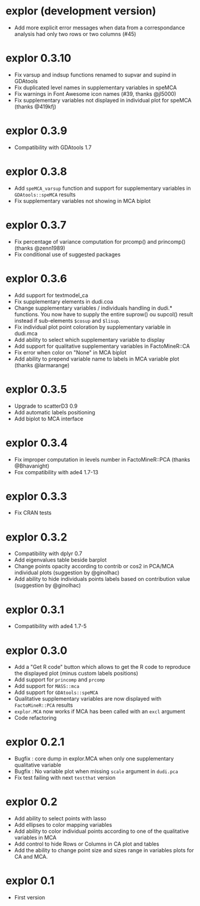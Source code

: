 # explor (development version)

- Add more explicit error messages when data from a correspondance analysis had only two rows or two columns (#45)

# explor 0.3.10

- Fix varsup and indsup functions renamed to supvar and supind in GDAtools
- Fix duplicated level names in supplementary variables in speMCA
- Fix warnings in Font Awesome icon names (#39, thanks @jl5000)
- Fix supplementary variables not displayed in individual plot for speMCA (thanks @419kfj)

# explor 0.3.9

- Compatibility with GDAtools 1.7

# explor 0.3.8

- Add `speMCA_varsup` function and support for supplementary variables in `GDAtools::speMCA` results
- Fix supplementary variables not showing in MCA biplot

# explor 0.3.7

- Fix percentage of variance computation for prcomp() and princomp() (thanks @zenn1989)
- Fix conditional use of suggested packages

# explor 0.3.6

- Add support for textmodel_ca
- Fix supplementary elements in dudi.coa
- Change supplementary variables / individuals handling in dudi.* functions. You now have to supply the entire suprow() ou supcol() result instead if sub-elements `$cosup` and `$lisup`.
- Fix individual plot point coloration by supplementary variable in dudi.mca
- Add ability to select which supplementary variable to display
- Add support for qualitative supplementary variables in FactoMineR::CA
- Fix error when color on "None" in MCA biplot
- Add ability to prepend variable name to labels in MCA variable plot (thanks @larmarange)

# explor 0.3.5

- Upgrade to scatterD3 0.9
- Add automatic labels positioning
- Add biplot to MCA interface

# explor 0.3.4

- Fix improper computation in levels number in FactoMineR::PCA (thanks @Bhavanight)
- Fox compatibility with ade4 1.7-13

# explor 0.3.3

- Fix CRAN tests

# explor 0.3.2

- Compatibility with dplyr 0.7
- Add eigenvalues table beside barplot
- Change points opacity according to contrib or cos2 in PCA/MCA individual plots (suggestion by @ginolhac)
- Add ability to hide individuals points labels based on contribution value (suggestion by @ginolhac)

# explor 0.3.1

- Compatibility with ade4 1.7-5

# explor 0.3.0

- Add a "Get R code" button which allows to get the R code to reproduce the displayed plot (minus custom labels positions)
- Add support for `princomp` and `prcomp`
- Add support for `MASS::mca`
- Add support for `GDAtools::speMCA`
- Qualitative supplementary variables are now displayed with `FactoMineR::PCA` results
- `explor.MCA` now works if MCA has been called with an `excl` argument
- Code refactoring

# explor 0.2.1

- Bugfix : core dump in explor.MCA when only one supplementary qualitative variable
- Bugfix : No variable plot when missing `scale` argument in `dudi.pca`
- Fix test failing with next `testthat` version

# explor 0.2

- Add ability to select points with lasso
- Add ellipses to color mapping variables
- Add ability to color individual points according to one of the qualitative variables in MCA
- Add control to hide Rows or Columns in CA plot and tables
- Add the ability to change point size and sizes range in variables plots for CA and MCA.

# explor 0.1

- First version
